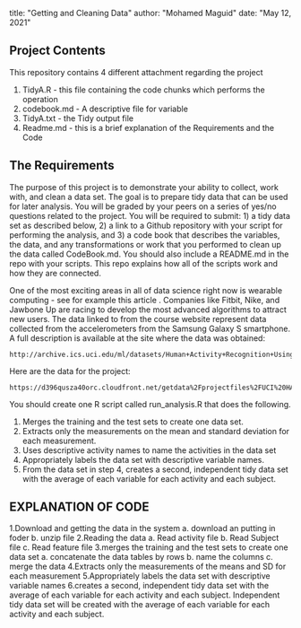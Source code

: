 
title: "Getting and Cleaning Data"
author: "Mohamed Maguid"
date: "May 12, 2021"


Project Contents
-------------------------

This repository contains 4 different attachment regarding the project
1. TidyA.R - this file containing the code chunks which performs the operation
2. codebook.md - A descriptive file for variable
3. TidyA.txt - the Tidy output file
4. Readme.md - this is a brief explanation of the Requirements and the Code


The Requirements
---------------------------

The purpose of this project is to demonstrate your ability to collect, work with, and clean a data set. The goal is to prepare tidy data that can be used for later analysis. You will be graded by your peers on a series of yes/no questions related to the project. You will be required to submit: 1) a tidy data set as described below, 2) a link to a Github repository with your script for performing the analysis, and 3) a code book that describes the variables, the data, and any transformations or work that you performed to clean up the data called CodeBook.md. You should also include a README.md in the repo with your scripts. This repo explains how all of the scripts work and how they are connected.

One of the most exciting areas in all of data science right now is wearable computing - see for example this article . Companies like Fitbit, Nike, and Jawbone Up are racing to develop the most advanced algorithms to attract new users. The data linked to from the course website represent data collected from the accelerometers from the Samsung Galaxy S smartphone. A full description is available at the site where the data was obtained:

    http://archive.ics.uci.edu/ml/datasets/Human+Activity+Recognition+Using+Smartphones 

Here are the data for the project:

    https://d396qusza40orc.cloudfront.net/getdata%2Fprojectfiles%2FUCI%20HAR%20Dataset.zip  

You should create one R script called run_analysis.R that does the following. 

1. Merges the training and the test sets to create one data set.
2. Extracts only the measurements on the mean and standard deviation for each measurement. 
3. Uses descriptive activity names to name the activities in the data set
4. Appropriately labels the data set with descriptive variable names. 
5. From the data set in step 4, creates a second, independent tidy data set with the average of each variable for each activity and each subject.


EXPLANATION OF CODE
-------------------------------------

1.Download and getting the data in the system
  a. download an putting in foder
  b. unzip file
2.Reading the data
  a. Read activity file
  b. Read Subject file
  c. Read feature file
3.merges the training and the test sets to create one data set
  a. concatenate the data tables by rows
  b. name the columns
  c. merge the data
4.Extracts only the measurements of the means and SD for each measurement
5.Appropriately labels the data set with descriptive variable names
6.creates a second, independent tidy data set with the average of each variable for each activity and each subject.
Independent tidy data set will be created with the average of each variable for each activity and each subject.


